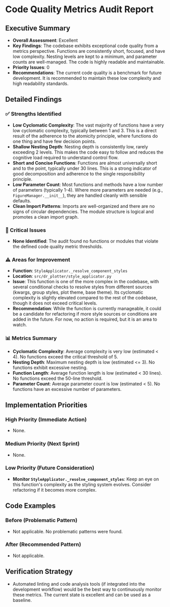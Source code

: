 # Code Quality Metrics Audit Report

## Executive Summary
- **Overall Assessment**: Excellent
- **Key Findings**: The codebase exhibits exceptional code quality from a metrics perspective. Functions are consistently short, focused, and have low complexity. Nesting levels are kept to a minimum, and parameter counts are well-managed. The code is highly readable and maintainable.
- **Priority Issues**: 0
- **Recommendations**: The current code quality is a benchmark for future development. It is recommended to maintain these low complexity and high readability standards.

## Detailed Findings

### ✅ Strengths Identified
- **Low Cyclomatic Complexity**: The vast majority of functions have a very low cyclomatic complexity, typically between 1 and 3. This is a direct result of the adherence to the atomicity principle, where functions do one thing and have few decision points.
- **Shallow Nesting Depth**: Nesting depth is consistently low, rarely exceeding 2 levels. This makes the code easy to follow and reduces the cognitive load required to understand control flow.
- **Short and Concise Functions**: Functions are almost universally short and to the point, typically under 30 lines. This is a strong indicator of good decomposition and adherence to the single responsibility principle.
- **Low Parameter Count**: Most functions and methods have a low number of parameters (typically 1-4). Where more parameters are needed (e.g., `FigureManager.__init__`), they are handled cleanly with sensible defaults.
- **Clean Import Patterns**: Imports are well-organized and there are no signs of circular dependencies. The module structure is logical and promotes a clean import graph.

### 🚨 Critical Issues
- **None Identified**: The audit found no functions or modules that violate the defined code quality metric thresholds.

### ⚠️ Areas for Improvement
- **Function**: `StyleApplicator._resolve_component_styles`
- **Location**: `src/dr_plotter/style_applicator.py`
- **Issue**: This function is one of the more complex in the codebase, with several conditional checks to resolve styles from different sources (kwargs, group styles, plot theme, base theme). Its cyclomatic complexity is slightly elevated compared to the rest of the codebase, though it does not exceed critical levels.
- **Recommendation**: While the function is currently manageable, it could be a candidate for refactoring if more style sources or conditions are added in the future. For now, no action is required, but it is an area to watch.

### 📊 Metrics Summary
- **Cyclomatic Complexity**: Average complexity is very low (estimated < 4). No functions exceed the critical threshold of 5.
- **Nesting Depth**: Maximum nesting depth is low (estimated <= 3). No functions exhibit excessive nesting.
- **Function Length**: Average function length is low (estimated < 30 lines). No functions exceed the 50-line threshold.
- **Parameter Count**: Average parameter count is low (estimated < 5). No functions have an excessive number of parameters.

## Implementation Priorities

### High Priority (Immediate Action)
- None.

### Medium Priority (Next Sprint)
- None.

### Low Priority (Future Consideration)
- **Monitor `StyleApplicator._resolve_component_styles`**: Keep an eye on this function's complexity as the styling system evolves. Consider refactoring if it becomes more complex.

## Code Examples

### Before (Problematic Pattern)
- Not applicable. No problematic patterns were found.

### After (Recommended Pattern)
- Not applicable.

## Verification Strategy
- Automated linting and code analysis tools (if integrated into the development workflow) would be the best way to continuously monitor these metrics. The current state is excellent and can be used as a baseline.
